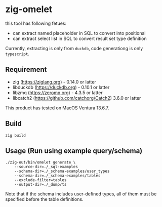 # zig-omelet

this tool has following fetues:

* can extract named placeholder in SQL to convert into positional
* can extract select list in SQL to convert result set type definition

Currently, extracting is only from `duckdb`, code generationg is only `typescript`.

## Requirement

* zig (https://ziglang.org) - 0.14.0 or latter
* libduckdb (https://duckdb.org) - 0.10.1 or latter
* libzmq (https://zeromq.org) - 4.3.5 or latter
* libcatch2 (https://github.com/catchorg/Catch2) 3.6.0 or latter

This product has tested on MacOS Ventura 13.6.7.

## Build

```
zig build
```

## Usage (Run using example query/schema)

```
./zig-out/bin/omelet generate \
    --source-dir=./_sql-examples
    --schema-dir=./_schema-examples/user_types
    --schema-dir=./_schema-examples/tables
    --exclude-filter=tables
    --output-dir=./_dump/ts
```

Note that if the schema includes user-defined types, all of them must be specified before the table definitions.
